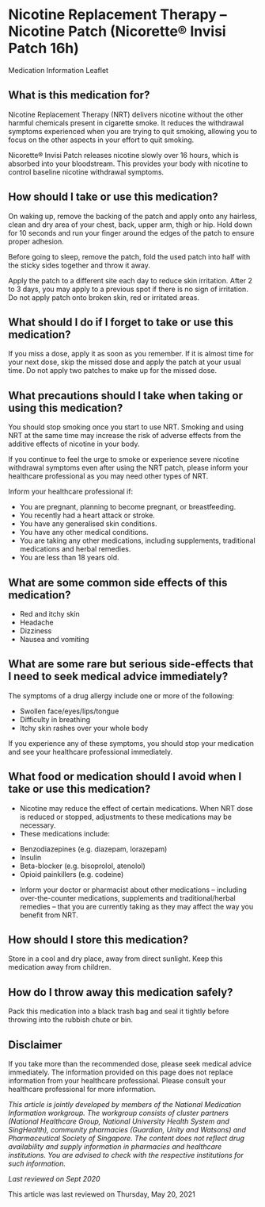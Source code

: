 # Nicotine Replacement Therapy – Nicotine Patch (Nicorette® Invisi Patch 16h)

Medication Information Leaflet

What is this medication for?
----------------------------

Nicotine Replacement Therapy (NRT) delivers nicotine without the other harmful chemicals present in cigarette smoke. It reduces the withdrawal symptoms experienced when you are trying to quit smoking, allowing you to focus on the other aspects in your effort to quit smoking.

Nicorette® Invisi Patch releases nicotine slowly over 16 hours, which is absorbed into your bloodstream. This provides your body with nicotine to control baseline nicotine withdrawal symptoms.

How should I take or use this medication?
-----------------------------------------

On waking up, remove the backing of the patch and apply onto any hairless, clean and dry area of your chest, back, upper arm, thigh or hip. Hold down for 10 seconds and run your finger around the edges of the patch to ensure proper adhesion.

Before going to sleep, remove the patch, fold the used patch into half with the sticky sides together and throw it away.

Apply the patch to a different site each day to reduce skin irritation. After 2 to 3 days, you may apply to a previous spot if there is no sign of irritation. Do not apply patch onto broken skin, red or irritated areas.

What should I do if I forget to take or use this medication?
------------------------------------------------------------

If you miss a dose, apply it as soon as you remember. If it is almost time for your next dose, skip the missed dose and apply the patch at your usual time. Do not apply two patches to make up for the missed dose.

What precautions should I take when taking or using this medication?
--------------------------------------------------------------------

You should stop smoking once you start to use NRT. Smoking and using NRT at the same time may increase the risk of adverse effects from the additive effects of nicotine in your body.

If you continue to feel the urge to smoke or experience severe nicotine withdrawal symptoms even after using the NRT patch, please inform your healthcare professional as you may need other types of NRT.

Inform your healthcare professional if:

* You are pregnant, planning to become pregnant, or breastfeeding.
* You recently had a heart attack or stroke.
* You have any generalised skin conditions.
* You have any other medical conditions.
* You are taking any other medications, including supplements, traditional medications and herbal remedies.
* You are less than 18 years old.

What are some common side effects of this medication?
-----------------------------------------------------

* Red and itchy skin
* Headache
* Dizziness
* Nausea and vomiting

What are some rare but serious side-effects that I need to seek medical advice immediately?
-------------------------------------------------------------------------------------------

The symptoms of a drug allergy include one or more of the following:

* Swollen face/eyes/lips/tongue
* Difficulty in breathing
* Itchy skin rashes over your whole body

If you experience any of these symptoms, you should stop your medication and see your healthcare professional immediately.

  

What food or medication should I avoid when I take or use this medication?
--------------------------------------------------------------------------

* Nicotine may reduce the effect of certain medications. When NRT dose is reduced or stopped, adjustments to these medications may be necessary.
* These medications include:

+ Benzodiazepines (e.g. diazepam, lorazepam)
+ Insulin
+ Beta-blocker (e.g. bisoprolol, atenolol)
+ Opioid painkillers (e.g. codeine)

* Inform your doctor or pharmacist about other medications – including over-the-counter medications, supplements and traditional/herbal remedies – that you are currently taking as they may affect the way you benefit from NRT.

How should I store this medication?
-----------------------------------

Store in a cool and dry place, away from direct sunlight. Keep this medication away from children.

How do I throw away this medication safely?
-------------------------------------------

Pack this medication into a black trash bag and seal it tightly before throwing into the rubbish chute or bin.

Disclaimer
----------

If you take more than the recommended dose, please seek medical advice immediately. The information provided on this page does not replace information from your healthcare professional. Please consult your healthcare professional for more information.

*This article is jointly developed by members of the National Medication Information workgroup. The workgroup consists of cluster partners (National Healthcare Group, National University Health System and SingHealth), community pharmacies (Guardian, Unity and Watsons) and Pharmaceutical Society of Singapore. The content does not reflect drug availability and supply information in pharmacies and healthcare institutions. You are advised to check with the respective institutions for such information.*

*Last reviewed on Sept 2020*

This article was last reviewed on
Thursday, May 20, 2021